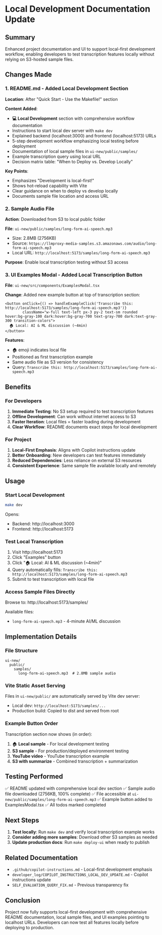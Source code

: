 # Local Development Documentation Update

## Summary

Enhanced project documentation and UI to support local-first development workflow, enabling developers to test transcription features locally without relying on S3-hosted sample files.

## Changes Made

### 1. README.md - Added Local Development Section

**Location**: After "Quick Start - Use the Makefile!" section

**Content Added**:
- **💻 Local Development** section with comprehensive workflow documentation
- Instructions to start local dev server with `make dev`
- Explained backend (localhost:3000) and frontend (localhost:5173) URLs
- 5-step development workflow emphasizing local testing before deployment
- Documentation of local sample files in `ui-new/public/samples/`
- Example transcription query using local URL
- Decision matrix table: "When to Deploy vs. Develop Locally"

**Key Points**:
- Emphasizes "Development is local-first!"
- Shows hot-reload capability with Vite
- Clear guidance on when to deploy vs develop locally
- Documents sample file location and access URL

### 2. Sample Audio File

**Action**: Downloaded from S3 to local public folder

**File**: `ui-new/public/samples/long-form-ai-speech.mp3`
- Size: 2.8MB (2756KB)
- Source: `https://llmproxy-media-samples.s3.amazonaws.com/audio/long-form-ai-speech.mp3`
- Local URL: `http://localhost:5173/samples/long-form-ai-speech.mp3`

**Purpose**: Enable local transcription testing without S3 access

### 3. UI Examples Modal - Added Local Transcription Button

**File**: `ui-new/src/components/ExamplesModal.tsx`

**Change**: Added new example button at top of transcription section:
```tsx
<button onClick={() => handleExampleClick('Transcribe this: http://localhost:5173/samples/long-form-ai-speech.mp3')} 
        className="w-full text-left px-3 py-2 text-sm rounded hover:bg-gray-100 dark:hover:bg-gray-700 text-gray-700 dark:text-gray-300 transition-colors">
  🏠 Local: AI & ML discussion (~4min)
</button>
```

**Features**:
- 🏠 emoji indicates local file
- Positioned as first transcription example
- Same audio file as S3 version for consistency
- Query: `Transcribe this: http://localhost:5173/samples/long-form-ai-speech.mp3`

## Benefits

### For Developers
1. **Immediate Testing**: No S3 setup required to test transcription features
2. **Offline Development**: Can work without internet access to S3
3. **Faster Iteration**: Local files = faster loading during development
4. **Clear Workflow**: README documents exact steps for local development

### For Project
1. **Local-First Emphasis**: Aligns with Copilot instructions update
2. **Better Onboarding**: New developers can test features immediately
3. **Reduced Dependencies**: Less reliance on external S3 resources
4. **Consistent Experience**: Same sample file available locally and remotely

## Usage

### Start Local Development

```bash
make dev
```

Opens:
- Backend: http://localhost:3000
- Frontend: http://localhost:5173

### Test Local Transcription

1. Visit http://localhost:5173
2. Click "Examples" button
3. Click "🏠 Local: AI & ML discussion (~4min)"
4. Query automatically fills: `Transcribe this: http://localhost:5173/samples/long-form-ai-speech.mp3`
5. Submit to test transcription with local file

### Access Sample Files Directly

Browse to: http://localhost:5173/samples/

Available files:
- `long-form-ai-speech.mp3` - 4-minute AI/ML discussion

## Implementation Details

### File Structure
```
ui-new/
  public/
    samples/
      long-form-ai-speech.mp3  # 2.8MB sample audio
```

### Vite Static Asset Serving

Files in `ui-new/public/` are automatically served by Vite dev server:
- Local dev: `http://localhost:5173/samples/...`
- Production build: Copied to dist and served from root

### Example Button Order

Transcription section now shows (in order):
1. 🏠 **Local sample** - For local development testing
2. **S3 sample** - For production/deployed environment testing
3. **YouTube video** - YouTube transcription example
4. **S3 with summarize** - Combined transcription + summarization

## Testing Performed

✅ README updated with comprehensive local dev section
✅ Sample audio file downloaded (2756KB, 100% complete)
✅ File accessible at `ui-new/public/samples/long-form-ai-speech.mp3`
✅ Example button added to ExamplesModal.tsx
✅ All todos marked completed

## Next Steps

1. **Test locally**: Run `make dev` and verify local transcription example works
2. **Consider adding more samples**: Download other S3 samples as needed
3. **Update production docs**: Run `make deploy-ui` when ready to publish

## Related Documentation

- `.github/copilot-instructions.md` - Local-first development emphasis
- `developer_log/COPILOT_INSTRUCTIONS_LOCAL_DEV_UPDATE.md` - Copilot instructions update
- `SELF_EVALUATION_QUERY_FIX.md` - Previous transparency fix

## Conclusion

Project now fully supports local-first development with comprehensive README documentation, local sample files, and UI examples pointing to localhost URLs. Developers can now test all features locally before deploying to production.
